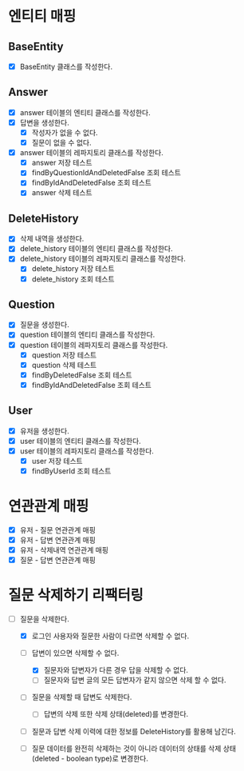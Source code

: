 # 엔티티 매핑

## BaseEntity

- [x] BaseEntity 클래스를 작성한다.

## Answer

- [X] answer 테이블의 엔티티 클래스를 작성한다.
- [x] 답변을 생성한다.
    - [x] 작성자가 없을 수 없다.
    - [x] 질문이 없을 수 없다.
- [x] answer 테이블의 레파지토리 클래스를 작성한다.
    - [x] answer 저장 테스트
    - [x] findByQuestionIdAndDeletedFalse 조회 테스트
    - [x] findByIdAndDeletedFalse 조회 테스트
    - [x] answer 삭제 테스트

## DeleteHistory

- [x] 삭제 내역을 생성한다.
- [x] delete_history 테이블의 엔티티 클래스를 작성한다.
- [x] delete_history 테이블의 레파지토리 클래스를 작성한다.
    - [x] delete_history 저장 테스트
    - [x] delete_history 조회 테스트

## Question

- [x] 질문을 생성한다.
- [x] question 테이블의 엔티티 클래스를 작성한다.
- [x] question 테이블의 레파지토리 클래스를 작성한다.
    - [x] question 저장 테스트
    - [x] question 삭제 테스트
    - [x] findByDeletedFalse 조회 테스트
    - [x] findByIdAndDeletedFalse 조회 테스트

## User

- [x] 유저을 생성한다.
- [x] user 테이블의 엔티티 클래스를 작성한다.
- [x] user 테이블의 레파지토리 클래스를 작성한다.
    - [x] user 저장 테스트
    - [x] findByUserId 조회 테스트

# 연관관계 매핑

- [x] 유저 - 질문 연관관계 매핑
- [x] 유저 - 답변 연관관계 매핑
- [x] 유저 - 삭제내역 연관관계 매핑
- [x] 질문 - 답변 연관관계 매핑

# 질문 삭제하기 리팩터링

- [ ] 질문을 삭제한다.
    - [x] 로그인 사용자와 질문한 사람이 다르면 삭제할 수 없다.
    - [ ] 답변이 있으면 삭제할 수 없다.
        - [x] 질문자와 답변자가 다른 경우 답을 삭제할 수 없다.
        - [ ] 질문자와 답변 글의 모든 답변자가 같지 않으면 삭제 할 수 없다.
    - [ ] 질문을 삭제할 때 답변도 삭제한다.
        - [ ] 답변의 삭제 또한 삭제 상태(deleted)를 변경한다.
    - [ ] 질문과 답변 삭제 이력에 대한 정보를 DeleteHistory를 활용해 남긴다.
    - [ ] 질문 데이터를 완전히 삭제하는 것이 아니라 데이터의 상태를 삭제 상태(deleted - boolean type)로 변경한다.
      


